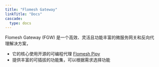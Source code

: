 ```yaml
---
title: "Flomesh Gateway"
linkTitle: "Docs"
cascade:
  type: docs
---
```


Flomesh Gateway (FGW) 是一个高效、灵活且功能丰富的微服务网关和反向代理解决方案，

- 它的核心使用开源的可编程代理 [Flomesh Pipy](https://flomesh.io/pipy)
- 提供丰富的可插拔的功能集，可以根据需求选择功能